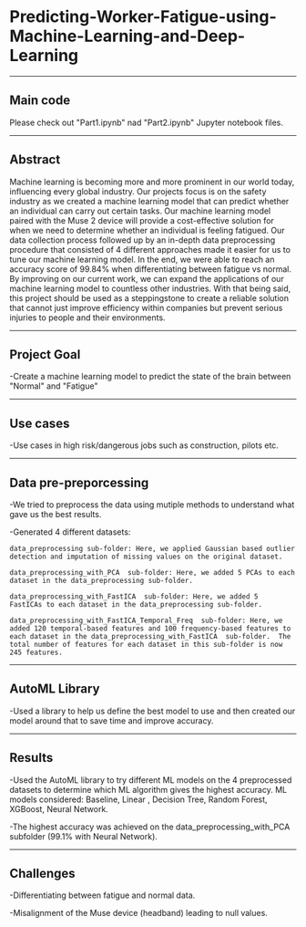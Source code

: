 # Predicting-Worker-Fatigue-using-Machine-Learning-and-Deep-Learning


---------------
Main code 
---------------

Please check out "Part1.ipynb" nad "Part2.ipynb" Jupyter notebook files.

---------------
Abstract
---------------
Machine learning is becoming more and more prominent in our world today, influencing every global industry.
Our projects focus is on the safety industry as we created a machine learning model that can predict whether
an individual can carry out certain tasks. Our machine learning model paired with the Muse 2 device will provide 
a cost-effective solution for when we need to determine whether an individual is feeling fatigued. Our data collection
process followed up by an in-depth data preprocessing procedure that consisted of 4 different approaches made it easier
for us to tune our machine learning model. In the end, we were able to reach an accuracy score of 99.84% when differentiating
between fatigue vs normal. By improving on our current work, we can expand the applications of our machine learning model to
countless other industries. With that being said, this project should be used as a steppingstone to create a reliable solution 
that cannot just improve efficiency within companies but prevent serious injuries to people and their environments.



---------------
Project Goal
---------------
-Create a machine learning model to predict the state of the brain between "Normal" and "Fatigue"


---------------
Use cases
---------------
-Use cases in high risk/dangerous jobs such as construction, pilots etc.


------------------------------
Data pre-preporcessing
------------------------------
-We tried to preprocess the data using mutiple methods to understand what gave us the best results.

-Generated 4 different datasets:

    data_preprocessing sub-folder: Here, we applied Gaussian based outlier detection and imputation of missing values on the original dataset.

    data_preprocessing_with_PCA  sub-folder: Here, we added 5 PCAs to each dataset in the data_preprocessing sub-folder.

    data_preprocessing_with_FastICA  sub-folder: Here, we added 5  FastICAs to each dataset in the data_preprocessing sub-folder.

    data_preprocessing_with_FastICA_Temporal_Freq  sub-folder: Here, we  added 120 temporal-based features and 100 frequency-based features to 
    each dataset in the data_preprocessing_with_FastICA  sub-folder.  The total number of features for each dataset in this sub-folder is now 245 features.

-------------------
AutoML Library
-------------------
-Used a library to help us define the best model to use and then created our model around that to save time and improve accuracy.

---------------
Results
---------------
-Used the AutoML library to try different ML models on the 4 preprocessed datasets to determine which ML algorithm gives the highest accuracy.
ML models considered: Baseline, Linear , Decision Tree, Random Forest, XGBoost, Neural Network.

-The highest accuracy was achieved on the data_preprocessing_with_PCA subfolder (99.1% with Neural Network).

---------------
Challenges
---------------
-Differentiating between fatigue and normal data.

-Misalignment of the Muse device (headband) leading to null values.
